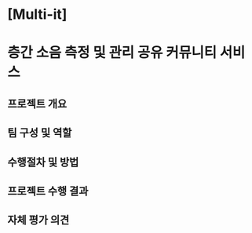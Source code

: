 <h1>[Multi-it]<h1><p>
층간 소음 측정 및 관리 공유 커뮤니티 서비스</p>

<h2>프로젝트 개요</h2>

<h2>팀 구성 및 역할</h2>

<h2>수행절차 및 방법</h2>

<h2>프로젝트 수행 결과</h2>

<h2>자체 평가 의견</h2>






















